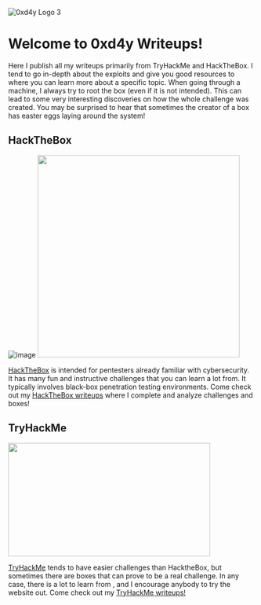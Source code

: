 ![0xd4y Logo 3](images/0xd4y-Logo-3#center)<!-- 0xd4y Image -->

# Welcome to 0xd4y Writeups!

Here I publish all my writeups primarily from TryHackMe and HackTheBox. I tend to go in-depth about the exploits and give you good resources to where you can learn more about a specific topic. When going through a machine, I always try to root the box (even if it is not intended). This can lead to some very interesting discoveries on how the whole challenge was created. You may be surprised to hear that sometimes the creator of a box has easter eggs laying around the system!

## HackTheBox

![image](https://user-images.githubusercontent.com/77868212/111675435-1daeee80-87eb-11eb-81a2-56eef972dddc.png)
<img src ="https://user-images.githubusercontent.com/77868212/108651427-588d6300-7487-11eb-89fe-9a73a7581dfa.png" width="412" height="412"/><!-- HackTheBox logo -->

<a href="https://hackthebox.eu">HackTheBox</a> is intended for pentesters already familiar with cybersecurity. It has many fun and instructive challenges that you can learn a lot from. It typically involves black-box penetration testing environments. Come check out my <a href="https://0xd4y.github.io/Writeups/HackTheBox">HackTheBox writeups</a> where I complete and analyze challenges and boxes!

## TryHackMe

<img src="https://user-images.githubusercontent.com/77868212/107468984-9062e500-6b2e-11eb-8d0b-33a4923685d1.png" width="412" height="231" /><!-- TryHackMe logo -->

<a href="https://tryhackme.com">TryHackMe</a> tends to have easier challenges than HacktheBox, but sometimes there are boxes that can prove to be a real challenge. In any case, there is a lot to learn from , and I encourage anybody to try the website out. Come check out my <a href="https://0xd4y.github.io/Writeups/TryHackMe">TryHackMe writeups!</a>

